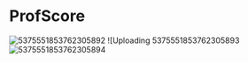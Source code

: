 # ProfScore
![5375551853762305892](https://github.com/user-attachments/assets/f3ee4dcb-d374-4c0a-8600-846a05b552a3)
![Uploading 5375551853762305893![5375551853762305894](https://github.com/user-attachments/assets/cc371409-c519-4fb6-93a3-c73cfc0e1888)
